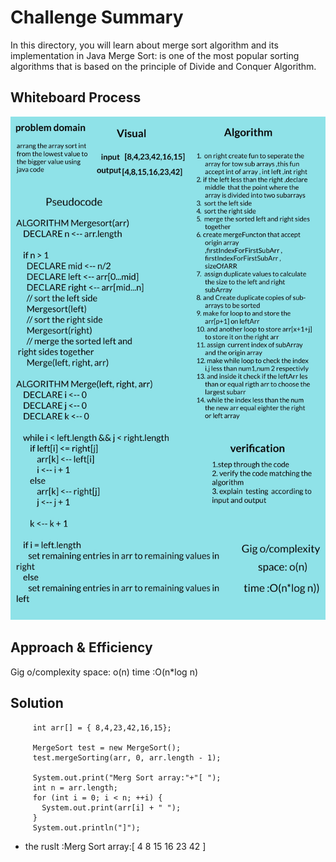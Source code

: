 # Challenge Summary
<!-- Description of the challenge -->
In this directory, you will learn about merge sort algorithm and its implementation in Java
Merge Sort: is one of the most popular sorting algorithms that is based on the principle of Divide and Conquer Algorithm.
## Whiteboard Process
<!-- Embedded whiteboard image -->
![merge-sorting](mergeSort/merg-pic.jpg)
## Approach & Efficiency
<!-- What approach did you take? Why? What is the Big O space/time for this approach? -->
Gig o/complexity
space: o(n)
time :O(n*log n)

## Solution
<!-- Show how to run your code, and examples of it in action -->
 ``` System.out.println(new App().getGreeting());
      int arr[] = { 8,4,23,42,16,15};

      MergeSort test = new MergeSort();
      test.mergeSorting(arr, 0, arr.length - 1);

      System.out.print("Merg Sort array:"+"[ ");
      int n = arr.length;
      for (int i = 0; i < n; ++i) {
        System.out.print(arr[i] + " ");
      }
      System.out.println("]");
```
* the ruslt :Merg Sort array:[ 4 8 15 16 23 42 ]